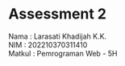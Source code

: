 # Assessment 2  
Nama   : Larasati Khadijah K.K.  
NIM    : 202210370311410  
Matkul : Pemrograman Web - 5H  
